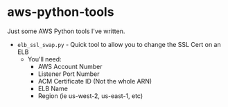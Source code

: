 # aws-python-tools
Just some AWS Python tools I've written.

* `elb_ssl_swap.py` - Quick tool to allow you to change the SSL Cert on an ELB
  * You'll need:
    * AWS Account Number
    * Listener Port Number
    * ACM Certificate ID (Not the whole ARN)
    * ELB Name
    * Region (ie us-west-2, us-east-1, etc) 
